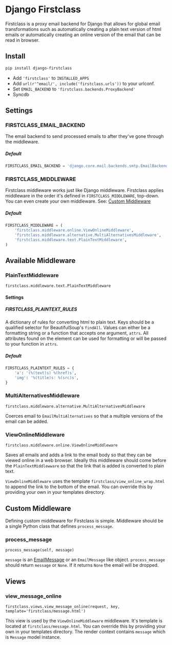 # Django Firstclass
Firstclass is a proxy email backend for Django that allows for global email transformations
such as automatically creating a plain text version of html emails or automatically creating
an online version of the email that can be read in browser.

## Install
```bash
pip install django-firstclass
```

 - Add ``'firstclass'`` to ``INSTALLED_APPS``
 - Add ``url(r'^email/', include('firstclass.urls'))`` to your urlconf.
 - Set ``EMAIL_BACKEND`` to ``'firstclass.backends.ProxyBackend'``
 - Syncdb

## Settings
### FIRSTCLASS_EMAIL_BACKEND
The email backend to send processed emails to after they've gone through the middleware.

##### Default
```python
FIRSTCLASS_EMAIL_BACKEND = 'django.core.mail.backends.smtp.EmailBackend'
```

### FIRSTCLASS_MIDDLEWARE
Firstclass middleware works just like Django middleware. Firstclass applies middleware
in the order it's defined in ``FIRSTCLASS_MIDDLEWARE``, top-down. You can even create your
own middleware. See: [Custom Middleware](#custom-middleware)

##### Default
```python
FIRSTCLASS_MIDDLEWARE = (
    'firstclass.middleware.online.ViewOnlineMiddleware',
    'firstclass.middleware.alternative.MultiAlternativesMiddleware',
    'firstclass.middleware.text.PlainTextMiddleware',
)
```

## Available Middleware
### PlainTextMiddleware
``firstclass.middleware.text.PlainTextMiddleware``

#### Settings
##### FIRSTCLASS_PLAINTEXT_RULES
A dictionary of rules for converting html to plain text. Keys should be a qualified
selector for BeautifulSoup's ``findAll``. Values can either be a formatting string or
a function that accepts one argument, ``attrs``. All attributes found on the element
can be used for formatting or will be passed to your function in ``attrs``.

##### Default
```python
FIRSTCLASS_PLAINTEXT_RULES = {
    'a': '(%(text)s) %(href)s',
    'img': '%(title)s: %(src)s',
}
```

### MultiAlternativesMiddleware
``firstclass.middleware.alternative.MultiAlternativesMiddleware``

Coerces email to ``EmailMultiAlternatives`` so that a multiple versions of the
email can be added.

### ViewOnlineMiddleware
``firstclass.middleware.online.ViewOnlineMiddleware``

Saves all emails and adds a link to the email body so that they can be viewed online
in a web browser. Ideally this middleware should come before the ``PlainTextMiddlewware``
so that the link that is added is converted to plain text.

``ViewOnlineMiddleware`` uses the template ``firstclass/view_online_wrap.html`` to append
the link to the bottom of the email. You can override this by providing your own in your
templates directory.

## Custom Middleware
Defining custom middleware for Firstclass is simple. Middleware should be a single
Python class that defines ``process_message``.

### process_message
``process_message(self, message)``

``message`` is an [EmailMessage](https://docs.djangoproject.com/en/dev/topics/email/?from=olddocs/#emailmessage-objects)
or an ``EmailMessage`` like object. ``process_message`` should return ``message``
or ``None``. If it returns ``None`` the email will be dropped.

## Views
### view_message_online
``firstclass.views.view_message_online(request, key, template='firstclass/message.html')``

This view is used by the ``ViewOnlineMiddleware`` middleware. It's template is
located at ``firstclass/message.html``. You can override this by providing your own
in your templates directory. The render context contains ``message`` which is ``Message``
model instance.
